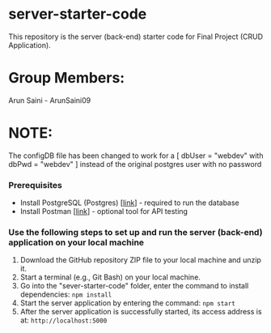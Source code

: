 # server-starter-code

This repository is the server (back-end) starter code for Final Project (CRUD Application).

# Group Members:
Arun Saini - ArunSaini09

# NOTE:
The configDB file has been changed to work for a [ dbUser = "webdev" with dbPwd = "webdev" ] instead of the original
postgres user with no password

### Prerequisites
- Install PostgreSQL (Postgres) [[link](https://www.postgresql.org/download/)] - required to run the database
- Install Postman [[link](https://www.postman.com/downloads/)] - optional tool for API testing 

### Use the following steps to set up and run the server (back-end) application on your local machine
1.	Download the GitHub repository ZIP file to your local machine and unzip it.
2. Start a terminal (e.g., Git Bash) on your local machine.
3.	Go into the "sever-starter-code" folder, enter the command to install dependencies: `npm install` 
4.	Start the server application by entering the command: `npm start` 
5.	After the server application is successfully started, its access address is at: `http://localhost:5000` 